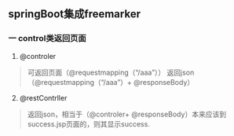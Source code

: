 ## springBoot集成freemarker
### 一 control类返回页面
1. @controler 
>可返回页面（@requestmapping（“/aaa”））
>返回json （@requestmapping（“/aaa”）+ @responseBody）
2. @restContrller
>返回json，相当于（@controler+ @responseBody）本来应该到success.jsp页面的，则其显示success.
